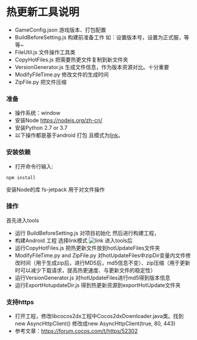 # 热更新工具说明
* GameConfig.json 游戏版本、打包配置
* BuildBeforeSetting.js 构建前准备工作 如：设置版本号，设置为正式服，等等~
* FileUtil.js 文件操作工具类
* CopyHotFiles.js 把需要热更文件复制到新文件夹
* VersionGenerator.js 生成文件信息，作为版本资源对比。十分重要
* ModifyFileTime.py 修改文件的生成时间
* ZipFile.py 把文件压缩

### 准备
* 操作系统：window
* 安装Node https://nodejs.org/zh-cn/
* 安装Python 2.7 or 3.7
* 以下操作都是基于android 打包 且模式为[link](https://docs.cocos.com/creator/manual/zh/publish/publish-native.html?h=link)。
### 安装依赖
* 打开命令行输入:
~~~
npm install
~~~
安装Node的库 fs-jetpack 用于对文件操作

### 操作
首先进入tools
* 运行 BuildBeforeSetting.js 对项目初始化
然后进行构建工程，
* 构建Android 工程 选择link模式
![link](https://upload-images.jianshu.io/upload_images/2315803-f28aec8ccdff1858.png?imageMogr2/auto-orient/strip%7CimageView2/2/w/1240)
进入tools后
* 运行CopyHotFiles.js 把热更新文件放到hotUpdateFiles文件夹
* ModifyFileTime.py and ZipFile.py 对hotUpdateFiles中zipDir变量内文件修改时间（用于生成zip后，进行MD5后，md5信息不变）、zip压缩（用于更新时可以减少下载请求，提高热更速度、与更新文件的稳定性）
* 运行VersionGenerator.js 对hotUpdateFiles进行md5得到版本信息
* 运行ExportHotupdateDir.js 得到热更新资源到exportHotUpdate文件夹

### 支持https
* 打开工程，修改libcocos2dx工程中Cocos2dxDownloader.java类。找到new AsyncHttpClient() 修改成new AsyncHttpClient(true, 80, 443)
* 参考文章：https://forum.cocos.com/t/https/52302

